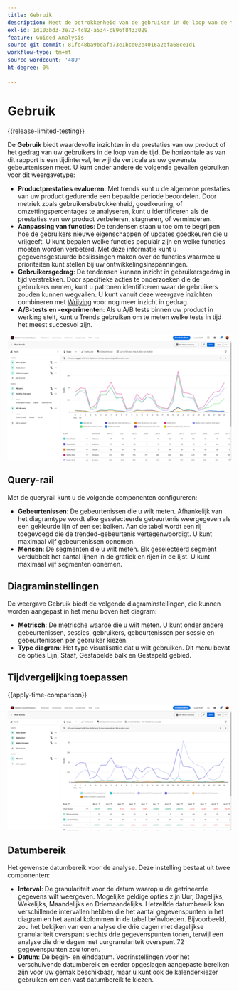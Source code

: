 ```yaml
---
title: Gebruik
description: Meet de betrokkenheid van de gebruiker in de loop van de tijd.
exl-id: 1d103bd3-3e72-4c82-a534-c896f8433029
feature: Guided Analysis
source-git-commit: 81fe48ba9bdafa73e1bcd02e4016a2efa68ce1d1
workflow-type: tm+mt
source-wordcount: '489'
ht-degree: 0%

---
```


# Gebruik

{{release-limited-testing}}

De **Gebruik** biedt waardevolle inzichten in de prestaties van uw product of het gedrag van uw gebruikers in de loop van de tijd. De horizontale as van dit rapport is een tijdinterval, terwijl de verticale as uw gewenste gebeurtenissen meet. U kunt onder andere de volgende gevallen gebruiken voor dit weergavetype:

* **Productprestaties evalueren**: Met trends kunt u de algemene prestaties van uw product gedurende een bepaalde periode beoordelen. Door metriek zoals gebruikersbetrokkenheid, goedkeuring, of omzettingspercentages te analyseren, kunt u identificeren als de prestaties van uw product verbeteren, stagneren, of verminderen.
* **Aanpassing van functies**: De tendensen staan u toe om te begrijpen hoe de gebruikers nieuwe eigenschappen of updates goedkeuren die u vrijgeeft. U kunt bepalen welke functies populair zijn en welke functies moeten worden verbeterd. Met deze informatie kunt u gegevensgestuurde beslissingen maken over de functies waarmee u prioriteiten kunt stellen bij uw ontwikkelingsinspanningen.
* **Gebruikersgedrag**: De tendensen kunnen inzicht in gebruikersgedrag in tijd verstrekken. Door specifieke acties te onderzoeken die de gebruikers nemen, kunt u patronen identificeren waar de gebruikers zouden kunnen wegvallen. U kunt vanuit deze weergave inzichten combineren met [Wrijving](friction.md) voor nog meer inzicht in gedrag.
* **A/B-tests en -experimenten**: Als u A/B tests binnen uw product in werking stelt, kunt u Trends gebruiken om te meten welke tests in tijd het meest succesvol zijn.

![Gebruik](../assets/usage.png)

## Query-rail

Met de queryrail kunt u de volgende componenten configureren:

* **Gebeurtenissen**: De gebeurtenissen die u wilt meten. Afhankelijk van het diagramtype wordt elke geselecteerde gebeurtenis weergegeven als een gekleurde lijn of een set balken. Aan de tabel wordt een rij toegevoegd die de trended-gebeurtenis vertegenwoordigt. U kunt maximaal vijf gebeurtenissen opnemen.
* **Mensen**: De segmenten die u wilt meten. Elk geselecteerd segment verdubbelt het aantal lijnen in de grafiek en rijen in de lijst. U kunt maximaal vijf segmenten opnemen.

## Diagraminstellingen

De weergave Gebruik biedt de volgende diagraminstellingen, die kunnen worden aangepast in het menu boven het diagram:

* **Metrisch**: De metrische waarde die u wilt meten. U kunt onder andere gebeurtenissen, sessies, gebruikers, gebeurtenissen per sessie en gebeurtenissen per gebruiker kiezen.
* **Type diagram**: Het type visualisatie dat u wilt gebruiken. Dit menu bevat de opties Lijn, Staaf, Gestapelde balk en Gestapeld gebied.

## Tijdvergelijking toepassen

{{apply-time-comparison}}

![Vergelijking van gebruiksduur](../assets/usage-compare.png)

## Datumbereik

Het gewenste datumbereik voor de analyse. Deze instelling bestaat uit twee componenten:

* **Interval**: De granulariteit voor de datum waarop u de getrineerde gegevens wilt weergeven. Mogelijke geldige opties zijn Uur, Dagelijks, Wekelijks, Maandelijks en Driemaandelijks. Hetzelfde datumbereik kan verschillende intervallen hebben die het aantal gegevenspunten in het diagram en het aantal kolommen in de tabel beïnvloeden. Bijvoorbeeld, zou het bekijken van een analyse die drie dagen met dagelijkse granulariteit overspant slechts drie gegevenspunten tonen, terwijl een analyse die drie dagen met uurgranulariteit overspant 72 gegevenspunten zou tonen.
* **Datum**: De begin- en einddatum. Voorinstellingen voor het verschuivende datumbereik en eerder opgeslagen aangepaste bereiken zijn voor uw gemak beschikbaar, maar u kunt ook de kalenderkiezer gebruiken om een vast datumbereik te kiezen.
